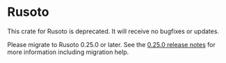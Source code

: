 # Rusoto

This crate for Rusoto is deprecated. It will receive no bugfixes or updates.

Please migrate to Rusoto 0.25.0 or later.  See the [0.25.0 release notes](https://github.com/rusoto/rusoto/releases/tag/rusoto-v0.25.0) for more information including migration help.